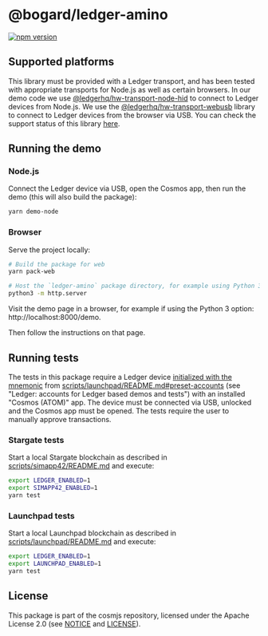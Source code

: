 # @bogard/ledger-amino

[![npm version](https://img.shields.io/npm/v/@bogard/ledger-amino.svg)](https://www.npmjs.com/package/@bogard/ledger-amino)

## Supported platforms

This library must be provided with a Ledger transport, and has been tested with
appropriate transports for Node.js as well as certain browsers. In our demo code
we use
[@ledgerhq/hw-transport-node-hid](https://github.com/LedgerHQ/ledgerjs/tree/master/packages/hw-transport-node-hid)
to connect to Ledger devices from Node.js. We use the
[@ledgerhq/hw-transport-webusb](https://github.com/LedgerHQ/ledgerjs/tree/master/packages/hw-transport-webusb)
library to connect to Ledger devices from the browser via USB. You can check the
support status of this library
[here](https://github.com/LedgerHQ/ledgerjs/tree/master/packages/hw-transport-webusb#support-status).

## Running the demo

### Node.js

Connect the Ledger device via USB, open the Cosmos app, then run the demo (this
will also build the package):

```sh
yarn demo-node
```

### Browser

Serve the project locally:

```sh
# Build the package for web
yarn pack-web

# Host the `ledger-amino` package directory, for example using Python 3
python3 -m http.server
```

Visit the demo page in a browser, for example if using the Python 3 option:
http://localhost:8000/demo.

Then follow the instructions on that page.

## Running tests

The tests in this package require a Ledger device
[initialized with the mnemonic](https://support.ledger.com/hc/en-us/articles/360005434914)
from
[scripts/launchpad/README.md#preset-accounts](https://github.com/cosmos/cosmjs/blob/main/scripts/launchpad/README.md#preset-accounts)
(see "Ledger: accounts for Ledger based demos and tests") with an installed
"Cosmos (ATOM)" app. The device must be connected via USB, unlocked and the
Cosmos app must be opened. The tests require the user to manually approve
transactions.

### Stargate tests

Start a local Stargate blockchain as described in
[scripts/simapp42/README.md](https://github.com/cosmos/cosmjs/blob/main/scripts/simapp42/README.md)
and execute:

```sh
export LEDGER_ENABLED=1
export SIMAPP42_ENABLED=1
yarn test
```

### Launchpad tests

Start a local Launchpad blockchain as described in
[scripts/launchpad/README.md](https://github.com/cosmos/cosmjs/blob/main/scripts/launchpad/README.md)
and execute:

```sh
export LEDGER_ENABLED=1
export LAUNCHPAD_ENABLED=1
yarn test
```

## License

This package is part of the cosmjs repository, licensed under the Apache License
2.0 (see [NOTICE](https://github.com/cosmos/cosmjs/blob/main/NOTICE) and
[LICENSE](https://github.com/cosmos/cosmjs/blob/main/LICENSE)).
